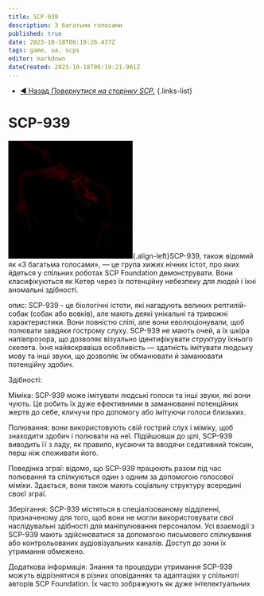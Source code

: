 ```yaml
---
title: SCP-939
description: З багатьма голосами
published: true
date: 2023-10-18T06:19:26.437Z
tags: game, ua, scps
editor: markdown
dateCreated: 2023-10-18T06:19:21.901Z
---
```


- [:arrow_backward: Назад *Повернутися на сторінку SCP.*](/en/game/scps#scps)
{.links-list}
# SCP-939
![939ld.webp](/images/roles/939ld.webp){.align-left}SCP-939, також відомий як «З багатьма голосами», — це група хижих нічних істот, про яких йдеться у спільних роботах SCP Foundation демонструвати. Вони класифікуються як Кетер через їх потенційну небезпеку для людей і їхні аномальні здібності.

опис:
SCP-939 - це біологічні істоти, які нагадують великих рептилій-собак (собак або вовків), але мають деякі унікальні та тривожні характеристики. Вони повністю сліпі, але вони еволюціонували, щоб полювати завдяки гострому слуху. SCP-939 не мають очей, а їх шкіра напівпрозора, що дозволяє візуально ідентифікувати структуру їхнього скелета. Їхня найяскравіша особливість — здатність імітувати людську мову та інші звуки, що дозволяє їм обманювати й заманювати потенційну здобич.

Здібності:

Міміка: SCP-939 може імітувати людські голоси та інші звуки, які вони чують. Це робить їх дуже ефективними в заманюванні потенційних жертв до себе, кличучи про допомогу або імітуючи голоси близьких.

Полювання: вони використовують свій гострий слух і міміку, щоб знаходити здобич і полювати на неї. Підійшовши до цілі, SCP-939 виводить її з ладу, як правило, кусаючи та вводячи седативний токсин, перш ніж споживати його.

Поведінка зграї: відомо, що SCP-939 працюють разом під час полювання та спілкуються один з одним за допомогою голосової міміки. Здається, вони також мають соціальну структуру всередині своєї зграї.

Зберігання:
SCP-939 містяться в спеціалізованому відділенні, призначеному для того, щоб вони не могли використовувати свої наслідувальні здібності для маніпулювання персоналом. Усі взаємодії з SCP-939 мають здійснюватися за допомогою письмового спілкування або контрольованих аудіовізуальних каналів. Доступ до зони їх утримання обмежено.

Додаткова інформація:
Знання та процедури утримання SCP-939 можуть відрізнятися в різних оповіданнях та адаптаціях у спільноті авторів SCP Foundation. Їх часто зображують як дуже інтелектуальних